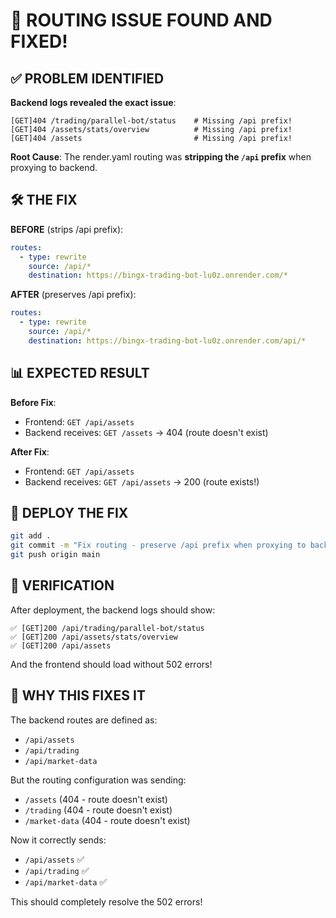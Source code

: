 # 🎯 ROUTING ISSUE FOUND AND FIXED!

## ✅ PROBLEM IDENTIFIED

**Backend logs revealed the exact issue**:

```
[GET]404 /trading/parallel-bot/status    # Missing /api prefix!
[GET]404 /assets/stats/overview          # Missing /api prefix!
[GET]404 /assets                         # Missing /api prefix!
```

**Root Cause**: The render.yaml routing was **stripping the `/api` prefix** when proxying to backend.

## 🛠️ THE FIX

**BEFORE** (strips /api prefix):
```yaml
routes:
  - type: rewrite
    source: /api/*
    destination: https://bingx-trading-bot-lu0z.onrender.com/*
```

**AFTER** (preserves /api prefix):
```yaml
routes:
  - type: rewrite
    source: /api/*
    destination: https://bingx-trading-bot-lu0z.onrender.com/api/*
```

## 📊 EXPECTED RESULT

**Before Fix**:
- Frontend: `GET /api/assets` 
- Backend receives: `GET /assets` → 404 (route doesn't exist)

**After Fix**:
- Frontend: `GET /api/assets`
- Backend receives: `GET /api/assets` → 200 (route exists!)

## 🚀 DEPLOY THE FIX

```bash
git add .
git commit -m "Fix routing - preserve /api prefix when proxying to backend"
git push origin main
```

## 🧪 VERIFICATION

After deployment, the backend logs should show:
```
✅ [GET]200 /api/trading/parallel-bot/status
✅ [GET]200 /api/assets/stats/overview  
✅ [GET]200 /api/assets
```

And the frontend should load without 502 errors!

## 🎉 WHY THIS FIXES IT

The backend routes are defined as:
- `/api/assets`
- `/api/trading` 
- `/api/market-data`

But the routing configuration was sending:
- `/assets` (404 - route doesn't exist)
- `/trading` (404 - route doesn't exist)
- `/market-data` (404 - route doesn't exist)

Now it correctly sends:
- `/api/assets` ✅
- `/api/trading` ✅ 
- `/api/market-data` ✅

This should completely resolve the 502 errors!